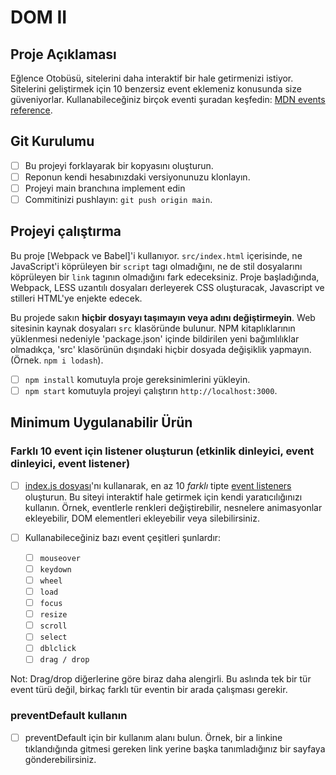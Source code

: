 # DOM II

## Proje Açıklaması

Eğlence Otobüsü, sitelerini daha interaktif bir hale getirmenizi istiyor. Sitelerini geliştirmek için 10 benzersiz event eklemeniz konusunda size güveniyorlar. Kullanabileceğiniz birçok eventi şuradan keşfedin: [MDN events reference](https://developer.mozilla.org/en-US/docs/Web/Events).

## Git Kurulumu

* [ ] Bu projeyi forklayarak bir kopyasını oluşturun.
* [ ] Reponun kendi hesabınızdaki versiyonunuzu klonlayın.
* [ ] Projeyi main branchına implement edin
* [ ] Commitinizi pushlayın: `git push origin main`.

## Projeyi çalıştırma

Bu proje [Webpack ve Babel]'i kullanıyor. `src/index.html` içerisinde, ne JavaScript'i köprüleyen bir `script` tagı olmadığını, ne de stil dosyalarını köprüleyen bir `link` tagının olmadığını fark edeceksiniz. Proje başladığında, Webpack, LESS uzantılı dosyaları derleyerek CSS oluşturacak, Javascript ve stilleri HTML'ye enjekte edecek. 

Bu projede sakın **hiçbir dosyayı taşımayın veya adını değiştirmeyin**. Web sitesinin kaynak dosyaları `src` klasöründe bulunur. NPM kitaplıklarının yüklenmesi nedeniyle 'package.json' içinde bildirilen yeni bağımlılıklar olmadıkça, 'src' klasörünün dışındaki hiçbir dosyada değişiklik yapmayın. (Örnek. `npm i lodash`).

* [ ] `npm install` komutuyla proje gereksinimlerini yükleyin.
* [ ] `npm start` komutuyla projeyi çalıştırın `http://localhost:3000`.

## Minimum Uygulanabilir Ürün

###  Farklı 10 event için listener oluşturun (etkinlik dinleyici, event dinleyici, event listener)

* [ ] [index.js dosyası](src/index.js)'nı kullanarak, en az 10 _farklı_ tipte [event listeners](https://developer.mozilla.org/en-US/docs/Web/Events) oluşturun. Bu siteyi interaktif hale getirmek için kendi yaratıcılığınızı kullanın. Örnek, eventlerle renkleri değiştirebilir, nesnelere animasyonlar ekleyebilir, DOM elementleri ekleyebilir veya silebilirsiniz.

* [ ] Kullanabileceğiniz bazı event çeşitleri şunlardır:
  * [ ] `mouseover`
  * [ ] `keydown`
  * [ ] `wheel`
  * [ ] `load`
  * [ ] `focus`
  * [ ] `resize`
  * [ ] `scroll`
  * [ ] `select`
  * [ ] `dblclick`
  * [ ] `drag / drop`

Not: Drag/drop diğerlerine göre biraz daha alengirli. Bu aslında tek bir tür event türü değil, birkaç farklı tür eventin bir arada çalışması gerekir.

### preventDefault kullanın

* [ ] preventDefault için bir kullanım alanı bulun. Örnek, bir a linkine tıklandığında gitmesi gereken link yerine başka tanımladığınız bir sayfaya gönderebilirsiniz.

